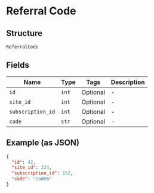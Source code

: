 
# Referral Code

## Structure

`ReferralCode`

## Fields

| Name | Type | Tags | Description |
|  --- | --- | --- | --- |
| `id` | `int` | Optional | - |
| `site_id` | `int` | Optional | - |
| `subscription_id` | `int` | Optional | - |
| `code` | `str` | Optional | - |

## Example (as JSON)

```json
{
  "id": 42,
  "site_id": 224,
  "subscription_id": 152,
  "code": "code6"
}
```

